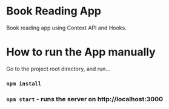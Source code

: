 # Book Reading App

Book reading app using Context API and Hooks.

# How to run the App manually

Go to the project root directory, and run...

### `npm install`

### `npm start` - runs the server on http://localhost:3000
